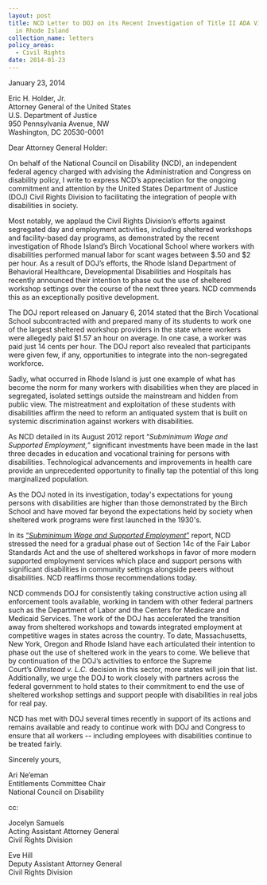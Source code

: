 ```yaml
---
layout: post
title: NCD Letter to DOJ on its Recent Investigation of Title II ADA Violations
  in Rhode Island
collection_name: letters
policy_areas:
  - Civil Rights
date: 2014-01-23
---
```

January 23, 2014

Eric H. Holder, Jr.\
Attorney General of the United States\
U.S. Department of Justice\
950 Pennsylvania Avenue, NW\
Washington, DC 20530-0001

Dear Attorney General Holder:

On behalf of the National Council on Disability (NCD), an independent federal agency charged with advising the Administration and Congress on disability policy, I write to express NCD’s appreciation for the ongoing commitment and attention by the United States Department of Justice (DOJ) Civil Rights Division to facilitating the integration of people with disabilities in society.

Most notably, we applaud the Civil Rights Division’s efforts against segregated day and employment activities, including sheltered workshops and facility-based day programs, as demonstrated by the recent investigation of Rhode Island’s Birch Vocational School where workers with disabilities performed manual labor for scant wages between $.50 and $2 per hour. As a result of DOJ’s efforts, the Rhode Island Department of Behavioral Healthcare, Developmental Disabilities and Hospitals has recently announced their intention to phase out the use of sheltered workshop settings over the course of the next three years. NCD commends this as an exceptionally positive development.

The DOJ report released on January 6, 2014 stated that the Birch Vocational School subcontracted with and prepared many of its students to work one of the largest sheltered workshop providers in the state where workers were allegedly paid $1.57 an hour on average. In one case, a worker was paid just 14 cents per hour. The DOJ report also revealed that participants were given few, if any, opportunities to integrate into the non-segregated workforce.

Sadly, what occurred in Rhode Island is just one example of what has become the norm for many workers with disabilities when they are placed in segregated, isolated settings outside the mainstream and hidden from public view. The mistreatment and exploitation of these students with disabilities affirm the need to reform an antiquated system that is built on systemic discrimination against workers with disabilities.

As NCD detailed in its August 2012 report “*Subminimum Wage and Supported Employment,*” significant investments have been made in the last three decades in education and vocational training for persons with disabilities. Technological advancements and improvements in health care provide an unprecedented opportunity to finally tap the potential of this long marginalized population.

As the DOJ noted in its investigation, today's expectations for young persons with disabilities are higher than those demonstrated by the Birch School and have moved far beyond the expectations held by society when sheltered work programs were first launched in the 1930's.

In its [“*Subminimum Wage and Supported Employment*”](https://ncd.gov/publications/2012/August232012/) report, NCD stressed the need for a gradual phase out of Section 14c of the Fair Labor Standards Act and the use of sheltered workshops in favor of more modern supported employment services which place and support persons with significant disabilities in community settings alongside peers without disabilities. NCD reaffirms those recommendations today.

NCD commends DOJ for consistently taking constructive action using all enforcement tools available, working in tandem with other federal partners such as the Department of Labor and the Centers for Medicare and Medicaid Services. The work of the DOJ has accelerated the transition away from sheltered workshops and towards integrated employment at competitive wages in states across the country. To date, Massachusetts, New York, Oregon and Rhode Island have each articulated their intention to phase out the use of sheltered work in the years to come. We believe that by continuation of the DOJ’s activities to enforce the Supreme Court’s *Olmstead v. L.C.* decision in this sector, more states will join that list. Additionally, we urge the DOJ to work closely with partners across the federal government to hold states to their commitment to end the use of sheltered workshop settings and support people with disabilities in real jobs for real pay.

NCD has met with DOJ several times recently in support of its actions and remains available and ready to continue work with DOJ and Congress to ensure that all workers -- including employees with disabilities continue to be treated fairly.

Sincerely yours,

Ari Ne’eman\
Entitlements Committee Chair\
National Council on Disability  

cc:      

Jocelyn Samuels\
Acting Assistant Attorney General\
Civil Rights Division  

Eve Hill\
Deputy Assistant Attorney General\
Civil Rights Division